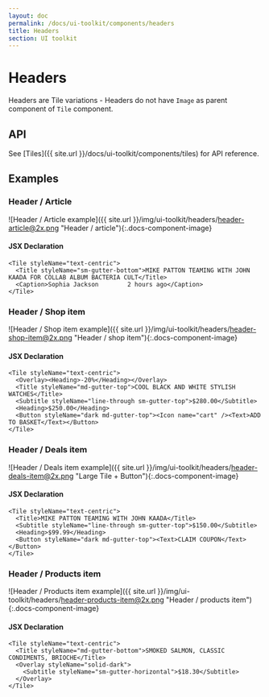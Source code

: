 ```yaml
---
layout: doc
permalink: /docs/ui-toolkit/components/headers
title: Headers
section: UI toolkit
---
```


# Headers

Headers are Tile variations - Headers do not have `Image` as parent component of `Tile` component.

## API

See [Tiles]({{ site.url }}/docs/ui-toolkit/components/tiles) for API reference.

## Examples

### Header / Article
![Header / Article example]({{ site.url }}/img/ui-toolkit/headers/header-article@2x.png "Header / article"){:.docs-component-image}

#### JSX Declaration
```JSX
<Tile styleName="text-centric">
  <Title styleName="sm-gutter-bottom">MIKE PATTON TEAMING WITH JOHN KAADA FOR COLLAB ALBUM BACTERIA CULT</Title>
  <Caption>Sophia Jackson        2 hours ago</Caption>
</Tile>
```

### Header / Shop item
![Header / Shop item example]({{ site.url }}/img/ui-toolkit/headers/header-shop-item@2x.png "Header / shop item"){:.docs-component-image}

#### JSX Declaration
```JSX
<Tile styleName="text-centric">
  <Overlay><Heading>-20%</Heading></Overlay>
  <Title styleName="md-gutter-top">COOL BLACK AND WHITE STYLISH WATCHES</Title>
  <Subtitle styleName="line-through sm-gutter-top">$280.00</Subtitle>
  <Heading>$250.00</Heading>
  <Button styleName="dark md-gutter-top"><Icon name="cart" /><Text>ADD TO BASKET</Text></Button>
</Tile>
```

### Header / Deals item
![Header / Deals item example]({{ site.url }}/img/ui-toolkit/headers/header-deals-item@2x.png "Large Tile + Button"){:.docs-component-image}

#### JSX Declaration
```JSX
<Tile styleName="text-centric">
  <Title>MIKE PATTON TEAMING WITH JOHN KAADA</Title>
  <Subtitle styleName="line-through sm-gutter-top">$150.00</Subtitle>
  <Heading>$99.99</Heading>
  <Button styleName="dark md-gutter-top"><Text>CLAIM COUPON</Text></Button>
</Tile>
```

### Header / Products item
![Header / Products item example]({{ site.url }}/img/ui-toolkit/headers/header-products-item@2x.png "Header / products item"){:.docs-component-image}

#### JSX Declaration
```JSX
<Tile styleName="text-centric">
  <Title styleName="md-gutter-bottom">SMOKED SALMON, CLASSIC CONDIMENTS, BRIOCHE</Title>
  <Overlay styleName="solid-dark">
    <Subtitle styleName="sm-gutter-horizontal">$18.30</Subtitle>
  </Overlay>
</Tile>
```

